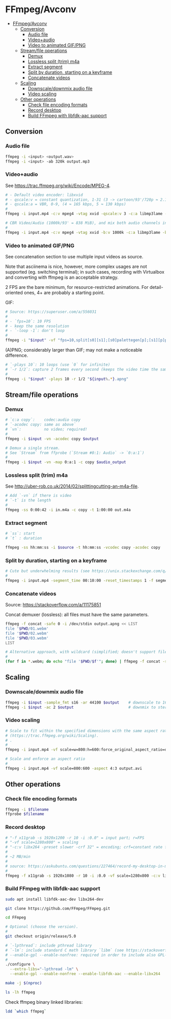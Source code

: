 # FFmpeg/Avconv

- [FFmpeg/Avconv](#ffmpegavconv)
  - [Conversion](#conversion)
    - [Audio file](#audio-file)
    - [Video+audio](#videoaudio)
    - [Video to animated GIF/PNG](#video-to-animated-gifpng)
  - [Stream/file operations](#streamfile-operations)
    - [Demux](#demux)
    - [Lossless split (trim) m4a](#lossless-split-trim-m4a)
    - [Extract segment](#extract-segment)
    - [Split by duration, starting on a keyframe](#split-by-duration-starting-on-a-keyframe)
    - [Concatenate videos](#concatenate-videos)
  - [Scaling](#scaling)
    - [Downscale/downmix audio file](#downscaledownmix-audio-file)
    - [Video scaling](#video-scaling)
  - [Other operations](#other-operations)
    - [Check file encoding formats](#check-file-encoding-formats)
    - [Record desktop](#record-desktop)
    - [Build FFmpeg with libfdk-aac support](#build-ffmpeg-with-libfdk-aac-support)

## Conversion

### Audio file

```sh
ffmpeg -i <input> <output.wav>
ffmpeg -i <input> -ab 320k output.mp3
```

### Video+audio

See https://trac.ffmpeg.org/wiki/Encode/MPEG-4.

```sh
# - Default video encoder: libxvid
# - qscale:v = constant quantization, 1-31 (3 -> cartoon/93'/720p ≈ 2.1GiB; 4 -> cartoon/93'/720p ≈ 1.6GiB)
# - qscale:a = VBR, 0-9, (4 ≈ 165 kbps, 5 ≈ 130 kbps)
#
ffmpeg -i input.mp4 -c:v mpeg4 -vtag xvid -qscale:v 3 -c:a libmp3lame -qscale:a 4 output.avi

# CBR Video/Audio (1000k/93' = 838 MiB), and mix both audio channels into two channels (https://trac.ffmpeg.org/wiki/AudioChannelManipulation)
#
ffmpeg -i input.mp4 -c:v mpeg4 -vtag xvid -b:v 1000k -c:a libmp3lame -b:a 96k -af 'pan=stereo|c0<c0+c1|c1<c0+c1' output.avi
```

### Video to animated GIF/PNG

See concatenation section to use multiple input videos as source.

Note that asciinema is nice, however, more complex usages are not supported (eg. switching terminal); in such cases, recording with Virtualbox and converting with ffmpeg is an acceptable strategy.

2 FPS are the bare minimum, for resource-restricted animations. For detail-oriented ones, 4+ are probably a starting point.

GIF:

```sh
# Source: https://superuser.com/a/556031
#
# - `fps=10`: 10 FPS
# - keep the same resolution
# - `-loop -1`: don't loop
#
ffmpeg -i "$input" -vf "fps=10,split[s0][s1];[s0]palettegen[p];[s1][p]paletteuse" -loop -1 "${input%.*}.gif"
```

(A)PNG; considerably larger than GIF; may not make a noticeable difference.

```sh
# `-plays 10`: 10 loops (use `0` for infinite)
# `-r 1/2`: capture 2 frames every second (keeps the video time the same!)
#
ffmpeg -i "$input" -plays 10 -r 1/2 "${input%.*}.apng"
```

## Stream/file operations

### Demux

```sh
# `c:a copy`:    codec:audio copy
# `-acodec copy: same as above`
# `vn`:          no video; required!
#
ffmpeg -i $input -vn -acodec copy $output

# Demux a single stream.
# See `Stream` from ffprobe (`Stream #0:1: Audio` -> `0:a:1`)
#
ffmpeg -i $input -vn -map 0:a:1 -c copy $audio_output
```

### Lossless split (trim) m4a

See http://uber-rob.co.uk/2014/02/splittingcutting-an-m4a-file.

```sh
# Add `-vn` if there is video
# `-t` is the length
#
ffmpeg -ss 0:00:42 -i in.m4a -c copy -t 1:00:00 out.m4a
```

### Extract segment

```sh
# `ss`: start
# `t` : duration

ffmpeg -ss hh:mm:ss -i $source -t hh:mm:ss -vcodec copy -acodec copy
```

### Split by duration, starting on a keyframe

```sh
# Cute but underwhelming results (see https://unix.stackexchange.com/q/1670).
#
ffmpeg -i input.mp4 -segment_time 00:10:00 -reset_timestamps 1 -f segment output%02d.avi
```

### Concatenate videos

Source: https://stackoverflow.com/a/11175851

Concat demuxer (lossless): all files must have the same parameters.

```sh
ffmpeg -f concat -safe 0 -i /dev/stdin output.apng << LIST
file '$PWD/01.webm'
file '$PWD/02.webm'
file '$PWD/03.webm'
LIST

# Alternative approach, with wildcard (simplified; doesn't support filenames with single quotes).
#
(for f in *.webm; do echo "file '$PWD/$f'"; done) | ffmpeg -f concat -safe 0 -i /dev/stdin output.apng
```

## Scaling

### Downscale/downmix audio file

```sh
ffmpeg -i $input -sample_fmt s16 -ar 44100 $output    # downscale to 16 bit/44 KHz
ffmpeg -i $input -ac 2 $output                        # downmix to stereo
```

### Video scaling

```sh
# Scale to fit within the specified dimensions with the same aspect ratio, eg. 1280x720 -> 800*450
# (https://trac.ffmpeg.org/wiki/Scaling).
# .
#
ffmpeg -i input.mp4 -vf scale=w=800:h=600:force_original_aspect_ratio=decrease output.avi

# Scale and enforce an aspect ratio
#
ffmpeg -i input.mp4 -vf scale=800:600 -aspect 4:3 output.avi
```

## Other operations

### Check file encoding formats

```sh
ffmpeg -i $filename
ffprobe $filename
```

### Record desktop

```sh
# "-f x11grab -s 1920x1200 -r 10 -i :0.0" = input part; r=FPS
# "-vf scale=1280x800" = scaling
# "-c:v libx264 -preset slower -crf 32" = encoding; crf=constant rate factor
#
# ~2 MB/min
#
# source: https://askubuntu.com/questions/227464/record-my-desktop-in-mp4-format
#
ffmpeg -f x11grab -s 1920x1080 -r 10 -i :0.0 -vf scale=1280x800 -c:v libx264 -preset slower -crf 32 $HOME/Desktop/desktop_recording.mp4
```

### Build FFmpeg with libfdk-aac support

```sh
sudo apt install libfdk-aac-dev libx264-dev

git clone https://github.com/FFmpeg/FFmpeg.git

cd FFmpeg

# Optional (choose the version).
#
git checkout origin/release/5.0

# `-lpthread`: include pthread library
# `-lm`: include standard C math library `libm` (see https://stackoverflow.com/q/1033898)
# --enable-gpl --enable-nonfree: required in order to include also GPL-licensed stuff
#
./configure \
  --extra-libs="-lpthread -lm" \
  --enable-gpl --enable-nonfree --enable-libfdk-aac --enable-libx264

make -j $(nproc)

ls -lh ffmpeg
```

Check ffmpeg binary linked libraries:

```sh
ldd `which ffmpeg`
```
